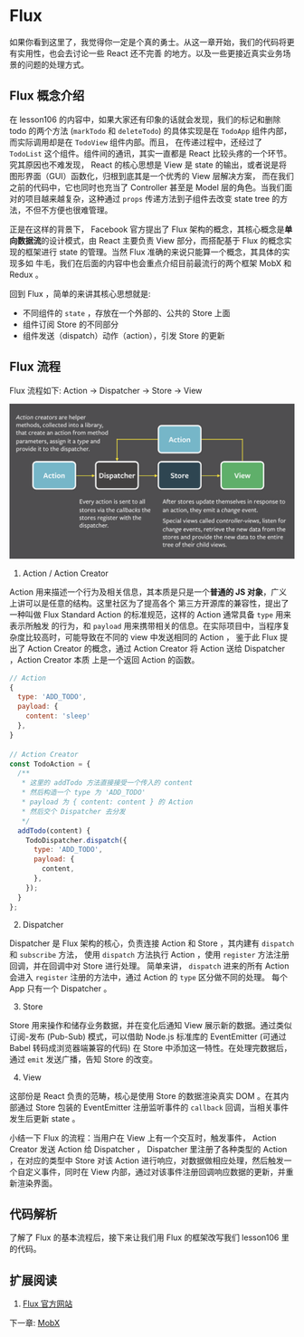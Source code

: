 # Flux

如果你看到这里了，我觉得你一定是个真的勇士。从这一章开始，我们的代码将更有实用性，也会去讨论一些 React 还不完善
的地方。以及一些更接近真实业务场景的问题的处理方式。

## Flux 概念介绍

在 lesson106 的内容中，如果大家还有印象的话就会发现，我们的标记和删除 todo 的两个方法 
(`markTodo` 和 `deleteTodo`) 的具体实现是在 `TodoApp` 组件内部，而实际调用却是在 `TodoView` 组件内部。而且，
在传递过程中，还经过了 `TodoList` 这个组件。组件间的通讯，其实一直都是 React 比较头疼的一个环节。究其原因也不难发现， 
React 的核心思想是 View 是 state 的输出，或者说是将图形界面（GUI）函数化，归根到底其是一个优秀的 View 层解决方案，
而在我们之前的代码中，它也同时也充当了 Controller 甚至是 Model 层的角色。当我们面对的项目越来越复杂，这种通过 `props` 
传递方法到子组件去改变 state tree 的方法，不但不方便也很难管理。

正是在这样的背景下， Facebook 官方提出了 Flux 架构的概念，其核心概念是**单向数据流**的设计模式，由 React 主要负责 
View 部分，而搭配基于 Flux 的概念实现的框架进行 state 的管理。当然 Flux 准确的来说只能算一个概念，其具体的实现多如
牛毛，我们在后面的内容中也会重点介绍目前最流行的两个框架 MobX 和 Redux 。

回到 Flux ，简单的来讲其核心思想就是: 

* 不同组件的 `state` ，存放在一个外部的、公共的 Store 上面
* 组件订阅 Store 的不同部分
* 组件发送（dispatch）动作（action），引发 Store 的更新

## Flux 流程

Flux 流程如下: Action -> Dispatcher -> Store -> View

![flux-simple-diagram](./pic/flux-simple-diagram.png)

1. Action / Action Creator

Action 用来描述一个行为及相关信息，其本质是只是一个**普通的 JS 对象**，广义上讲可以是任意的结构。这里社区为了提高各个
第三方开源库的兼容性，提出了一种叫做 Flux Standard Action 的标准规范，这样的 Action 通常具备 `type` 用来表示所触发
的行为，和 `payload` 用来携带相关的信息。在实际项目中，当程序复杂度比较高时，可能导致在不同的 view 中发送相同的 Action ，
鉴于此 Flux 提出了 Action Creator 的概念，通过 Action Creator 将 Action 送给 Dispatcher ，Action Creator 本质
上是一个返回 Action 的函数。

```javascript
// Action
{
  type: 'ADD_TODO',
  payload: {
    content: 'sleep'
  },
}

// Action Creator
const TodoAction = {
  /**
   * 这里的 addTodo 方法直接接受一个传入的 content
   * 然后构造一个 type 为 'ADD_TODO'
   * payload 为 { content: content } 的 Action
   * 然后交个 Dispatcher 去分发
   */
  addTodo(content) {
    TodoDispatcher.dispatch({
      type: 'ADD_TODO',
      payload: {
        content,
      },
    });
  }
};
```

2. Dispatcher

Dispatcher 是 Flux 架构的核心，负责连接 Action 和 Store ，其内建有 `dispatch` 和 `subscribe` 方法，
使用 `dispatch` 方法执行 Action ，使用 `register` 方法注册回调，并在回调中对 Store 进行处理。
简单来讲， `dispatch` 进来的所有 Action 会进入 `register` 注册的方法中，通过 Action 的 `type` 区分做不同的处理。
每个 App 只有一个 Dispatcher 。

3. Store

Store 用来操作和储存业务数据，并在变化后通知 View 展示新的数据。通过类似订阅-发布 (Pub-Sub) 模式，可以借助 Node.js 标准库的 
EventEmitter (可通过 Babel 转码成浏览器端兼容的代码) 在 Store 中添加这一特性。在处理完数据后，通过 `emit` 发送广播，告知 
Store 的改变。

4. View

这部份是 React 负责的范畴，核心是使用 Store 的数据渲染真实 DOM 。在其内部通过 Store 包装的 EventEmitter 注册监听事件的 
`callback` 回调，当相关事件发生后更新 state 。

小结一下 Flux 的流程：当用户在 View 上有一个交互时，触发事件， Action Creator 发送 Action 给 Dispatcher ， Dispatcher 
里注册了各种类型的 Action ，在对应的类型中 Store 对该 Action 进行响应，对数据做相应处理，然后触发一个自定义事件，同时在 View 
内部，通过对该事件注册回调响应数据的更新，并重新渲染界面。

## 代码解析

了解了 Flux 的基本流程后，接下来让我们用 Flux 的框架改写我们 lesson106 里的代码。

## 扩展阅读

1. [Flux 官方网站](https://facebook.github.io/flux/)

下一章: [MobX](../lesson108/README.md)
